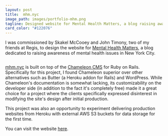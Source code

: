 ```yaml
---
layout: post
title:  mhm.nyc
image_path: images/portfolio-mhm.png
tagline: Designed website for Mental Health Matters, a blog raising awareness of mental health issues in NYC.
card_color: "#122076"
---
```


I was commissioned by Skakel McCooey and John Timony, two of my friends at Regis, to design the website for [Mental Health Matters][mhm-website], a blog dedicated to raising awareness of mental health issues in New York City.

<img src="">

[mhm.nyc][mhm-website] is built on top of the [Chameleon CMS][chameleon-cms] for Ruby on Rails. Specifically for this project, I found Chameleon superior over other alternatives such as Butter (a Heroku addon for Rails) and WordPress. While Chameleon's documentation is somewhat lacking, its customizability on the developer side (in addition to the fact it's completely free) made it a great choice for a project where the clients specifically expressed disinterest in modifying the site's design after initial production.

This project was also an opportunity to experiment delivering production websites from Heroku with external AWS S3 buckets for data storage for the first time.

You can visit the website [here][mhm-website].

<img src="">


[mhm-website]:   http://www.mhm.nyc
[chameleon-cms]: https://github.com/owen2345/camaleon-cms
